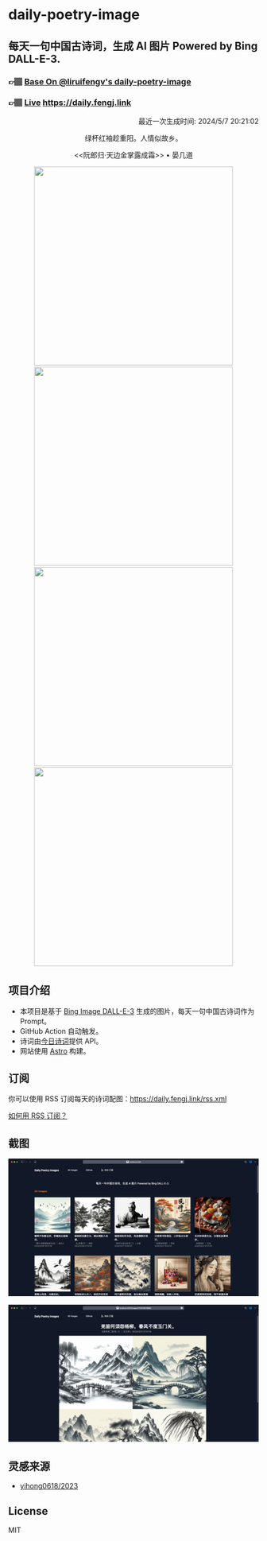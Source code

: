 
# daily-poetry-image

## 每天一句中国古诗词，生成 AI 图片 Powered by Bing DALL-E-3.

### 👉🏽 [Base On @liruifengv's daily-poetry-image](https://github.com/liruifengv/daily-poetry-image)

### 👉🏽 [Live](https://daily.fengj.link) https://daily.fengj.link

<p align="right">
  最近一次生成时间: 2024/5/7 20:21:02
</p>
<p align="center">
绿杯红袖趁重阳。人情似故乡。
</p>
<p align="center">
<<阮郎归·天边金掌露成霜>> • 晏几道
</p>
<p align="center">
<img src="https://tse3.mm.bing.net/th/id/OIG4.zzbe25dUjB2Im0MbMDhB" height="400" width="400" />
<img src="https://tse2.mm.bing.net/th/id/OIG4.UFMnvKmOkJTQst5eKJRQ" height="400" width="400" />
<img src="https://tse2.mm.bing.net/th/id/OIG4.eYIMWf4FBvnypQaOcT04" height="400" width="400" />
<img src="https://tse2.mm.bing.net/th/id/OIG4.HJTSczjlmKEhR71bKASD" height="400" width="400" />
</p>

## 项目介绍

-   本项目是基于 [Bing Image DALL-E-3](https://www.bing.com/images/create) 生成的图片，每天一句中国古诗词作为 Prompt。
-   GitHub Action 自动触发。
-   诗词由[今日诗词](https://www.jinrishici.com/)提供 API。
-   网站使用 [Astro](https://astro.build) 构建。

## 订阅

你可以使用 RSS 订阅每天的诗词配图：https://daily.fengj.link/rss.xml

[如何用 RSS 订阅？](https://zhuanlan.zhihu.com/p/55026716)

## 截图

![图片列表](./screenshots/Snipaste_2023-12-28_21-00-26.png)

![图片详情](./screenshots/Snipaste_2023-12-28_21-00-53.png)

## 灵感来源

-   [yihong0618/2023](https://github.com/yihong0618/2023)

## License

MIT
